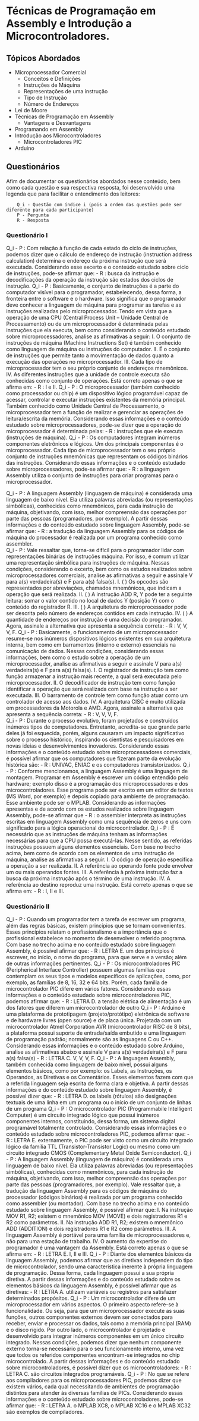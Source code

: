 # Técnicas de Programação em Assembly e Introdução a Microcontroladores.

## Tópicos Abordados

- Microprocessador Comercial
    - Conceitos e Definições
    - Instruções de Máquina
    - Representações de uma instrução
    - Tipo de Instrução
    - Número de Endereços
- Lei de Moore
- Técnicas de Programação em Assembly
    - Vantagens e Desvantagens
- Programando em Assembly
- Introdução aos Microcontroladores
    - Microcontroladores PIC
- Arduino


## Questionários 

Afim de documentar os questionários abordados nesse conteúdo, bem como cada questão e sua respectiva resposta, foi desenvolvido uma legenda que para facilitar o entendimento dos leitores:

        Q_i - Questão com índice i (pois a ordem das questões pode ser diferente para cada participante)
        P - Pergunta
        R - Resposta

### Questionário I

Q_i
    - P : Com relação à função de cada estado do ciclo de instruções, podemos dizer que o cálculo de endereço de instrução (instruction address calculation) determina o endereço da próxima instrução que será executada. Considerando esse excerto e o conteúdo estudado sobre ciclo de instruções, pode-se afirmar que:
    - R : busca da instrução e decodificações da operação da instrução são estados dos ciclos de instrução. 
Q_i
    - P : Basicamente, o conjunto de instruções é a parte do computador visível para o programador, estabelecendo, dessa forma, a fronteira entre o software e o hardware. Isso significa que o programador deve conhecer a linguagem de máquina para programar as tarefas e as instruções realizadas pelo microprocessador. Tendo em vista que a operação de uma CPU (Central Process Unit – Unidade Central de Processamento) ou de um microprocessador é determinada pelas instruções que ela executa, bem como considerando o conteúdo estudado sobre microprocessadores, analise as afirmativas a seguir: I. O conjunto de instruções de máquina (Machine Instructions Set) é também conhecido como linguagem de máquina ou instruções do computador. II. É o conjunto de instruções que permite tanto a movimentação de dados quanto a execução das operações no microprocessador. III. Cada tipo de microprocessador tem o seu próprio conjunto de endereços mnemônicos. IV. As diferentes instruções que a unidade de controle executa são conhecidas como conjunto de operações. Está correto apenas o que se afirma em:
    - R : I e II. 
Q_i
    - P : O microprocessador (também conhecido como processador ou chip) é um dispositivo lógico programável capaz de acessar, controlar e executar instruções existentes da memória principal. Também conhecido como Unidade Central de Processamento, o microprocessador tem a função de realizar e gerenciar as operações de leitura/escrita da memória. Considerando essas informações e o conteúdo estudado sobre microprocessadores, pode-se dizer que a operação do microprocessador é determinada pelas:
    - R : instruções que ele executa (instruções de máquina). 
Q_i
    - P : Os computadores integram inúmeros componentes eletrônicos e lógicos. Um dos principais componentes é o microprocessador. Cada tipo de microprocessador tem o seu próprio conjunto de instruções mnemônicas que representam os códigos binários das instruções. Considerando essas informações e o conteúdo estudado sobre microprocessadores, pode-se afirmar que:
    - R : a linguagem Assembly utiliza o conjunto de instruções para criar programas para o microprocessador.

Q_i
    - P : A linguagem Assembly (linguagem de máquina) é considerada uma linguagem de baixo nível. Ela utiliza palavras abreviadas (ou representações simbólicas), conhecidas como mnemônicos, para cada instrução de máquina, objetivando, com isso, melhor compreensão das operações por parte das pessoas (programadores, por exemplo). A partir dessas informações e do conteúdo estudado sobre linguagem Assembly, pode-se afirmar que:
    - R : a tradução da linguagem Assembly para os códigos de máquina do processador é realizada por um programa conhecido como assembler.  
Q_i
    - P : Vale ressaltar que, torna-se difícil para o programador lidar com representações binárias de instruções máquina. Por isso, é comum utilizar uma representação simbólica para instruções de máquina. Nessas condições, considerando o excerto, bem como os estudos realizados sobre microprocessadores comerciais, analise as afirmativas a seguir e assinale V para a(s) verdadeira(s) e F para a(s) falsa(s). I. ( ) Os opcodes são representados por abreviações, chamados mnemônicos, que indicam a operação que será realizada. II. ( ) A instrução ADD R, Y pode ter a seguinte leitura: somar o valor contido no local de dados Y (posição Y) com o conteúdo do registrador R. III. ( ) A arquitetura do microprocessador pode ser descrita pelo número de endereços contidos em cada instrução. IV. ( ) A quantidade de endereços por instrução é uma decisão do programador. Agora, assinale a alternativa que apresenta a sequência correta:
    - R :  V, V, V, F. 
Q_i
    - P : Basicamente, o funcionamento de um microprocessador resume-se nos inúmeros dispositivos lógicos existentes em sua arquitetura interna, bem como em barramentos (interno e externo) essenciais na comunicação de dados. Nessas condições, considerando essas informações, bem como o estudo sobre a operação de um microprocessador, analise as afirmativas a seguir e assinale V para a(s) verdadeira(s) e F para a(s) falsa(s). I. O registrador de instrução tem como função armazenar a instrução mais recente, a qual será executada pelo microprocessador. II. O decodificador de instrução tem como função identificar a operação que será realizada com base na instrução a ser executada. III. O barramento de controle tem como função atuar como um controlador de acesso aos dados. IV. A arquitetura CISC é muito utilizada em processadores da Motorola e AMD. Agora, assinale a alternativa que apresenta a sequência correta:
    - R : V, V, V, F.   
Q_i
    - P : Durante o processo evolutivo, foram projetados e construídos inúmeros tipos de computadores. Entretanto, acredita-se que grande parte deles já foi esquecida, porém, alguns causaram um impacto significativo sobre o processo histórico, inspirando os cientistas e pesquisadores em novas ideias e desenvolvimentos inovadores. Considerando essas informações e o conteúdo estudado sobre microprocessadores comerciais, é possível afirmar que os computadores que fizeram parte da evolução histórica são:
    - R : UNIVAC, ENIAC e os computadores transistorizados.
Q_i
    - P : Conforme mencionamos, a linguagem Assembly é uma linguagem de montagem. Programar em Assembly é escrever um código entendido pelo hardware; exemplo disso é a programação dos microprocessadores e dos microcontroladores. Esse programa pode ser escrito em um editor de textos (MS Word, por exemplo) e depois copiado para ambiente de programação. Esse ambiente pode ser o MPLAB. Considerando as informações apresentas e de acordo com os estudos realizados sobre linguagem Assembly, pode-se afirmar que
    - R : o assembler interpreta as instruções escritas em linguagem Assembly como uma sequência de zeros e uns com significado para a lógica operacional do microcontrolador. 
Q_i
    - P : É necessário que as instruções de máquina tenham as informações necessárias para que a CPU possa executá-las. Nesse sentido, as referidas instruções possuem alguns elementos essenciais. Com base no trecho acima, bem como de acordo com os elementos de uma instrução de máquina, analise as afirmativas a seguir. I. O código de operação especifica a operação a ser realizada. II. A referência ao operando fonte pode envolver um ou mais operandos fontes. III. A referência à próxima instrução faz a busca da próxima instrução após o término de uma instrução. IV. A referência ao destino reproduz uma instrução. Está correto apenas o que se afirma em:
    - R :  I, II e III.


### Questionário II


Q_i
    - P : Quando um programador tem a tarefa de escrever um programa, além das regras básicas, existem princípios que se tornam convenientes. Esses princípios relatam o profissionalismo e a importância que o profissional estabelece no momento de desenvolver o referido programa. Com base no trecho acima e no conteúdo estudado sobre linguagem Assembly, é possível afirmar que:
    - R : LETRA E. um dos princípios é escrever, no início, o nome do programa, para que serve e a versão; além de outras informações pertinentes.
Q_i
    - P : Os microcontroladores PIC (Peripherical Interface Controller) possuem algumas famílias que contemplam os seus tipos e modelos específicos de aplicações, como, por exemplo, as famílias de 8, 16, 32 e 64 bits. Porém, cada família de microcontrolador PIC difere em vários fatores. Considerando essas informações e o conteúdo estudado sobre microcontroladores PIC, podemos afirmar que: 
    - R : LETRA D. a tensão elétrica de alimentação é um dos fatores que diferem um microcontrolador de outro 
Q_i
    - P : Arduino é uma plataforma de prototipagem (projeto/protótipo) eletrônica de software e de hardware livres (open source) e de placa única. Projetada com um microcontrolador Atmel Corporation AVR (microcontrolador RISC de 8 bits), a plataforma possui suporte de entrada/saída embutido e uma linguagem de programação padrão; normalmente são as linguagens C ou C++. Considerando essas informações e o conteúdo estudado sobre Arduino, analise as afirmativas abaixo e assinale V para a(s) verdadeira(s) e F para a(s) falsa(s)
    - R : LETRA C. V, V, V, F. 
Q_i
    - P : A linguagem Assembly, também conhecida como linguagem de baixo nível, possui alguns elementos básicos, como por exemplo: os Labels, as Instruções, os Operandos, as Diretivas e os Comentários. Esses elementos fazem com que a referida linguagem seja escrita de forma clara e objetiva. A partir dessas informações e do conteúdo estudado sobre linguagem Assembly, é possível dizer que:
    - R : LETRA D. os labels (rótulos) são designações textuais de uma linha em um programa ou o início de um conjunto de linhas de um programa
Q_i
    - P : O microcontrolador PIC (Programmabile Intelligent Computer) é um circuito integrado lógico que possui inúmeros componentes internos, constituindo, dessa forma, um sistema digital programável totalmente controlado. Considerando essas informações e o conteúdo estudado sobre microcontroladores PIC, podemos afirmar que:
    - R : LETRA E. externamente, o PIC pode ser visto como um circuito integrado lógico da família TTL (Transistor-Transistor Logic) ou mesmo como um circuito integrado CMOS (Complementary Metal Oxide Semiconductor).
Q_i
    - P : A linguagem Assembly (linguagem de máquina) é considerada uma linguagem de baixo nível. Ela utiliza palavras abreviadas (ou representações simbólicas), conhecidas como mnemônicos, para cada instrução de máquina, objetivando, com isso, melhor compreensão das operações por parte das pessoas (programadores, por exemplo). Vale ressaltar que, a tradução da linguagem Assembly para os códigos de máquina do processador (códigos binários) é realizada por um programa conhecido como assembler (ou montador). Com base no trecho acima e no conteúdo estudado sobre linguagem Assembly, é possível afirmar que: I. Na instrução MOV R1, R2; existem o mnemônico MOV (MOVE) e dois registradores R1 e R2 como parâmetros. II. Na instrução ADD R1, R2; existem o mnemônico ADD (ADDITION) e dois registradores R1 e R2 como parâmetros. III. A linguagem Assembly é portável para uma família de microprocessadores e, não para uma estação de trabalho. IV. O aumento da expertise do programador é uma vantagem da Assembly. Está correto apenas o que se afirma em:
    - R : LETRA E. I, II e III. 
Q_i
    - P : Diante dos elementos básicos da linguagem Assembly, podemos afirmar que as diretivas independem do tipo de microcontrolador, sendo uma característica inerente à própria linguagem de programação. Dessa forma, cada linguagem possui a sua própria diretiva. A partir dessas informações e do conteúdo estudado sobre os elementos básicos da linguagem Assembly, é possível afirmar que as diretivas:
    - R : LETRA A. utilizam variáveis ou registros para satisfazer determinados propósitos.
Q_i
    - P : Um microcontrolador difere de um microprocessador em vários aspectos. O primeiro aspecto refere-se à funcionalidade. Ou seja, para que um microprocessador execute as suas funções, outros componentes externos devem ser conectados para receber, enviar e processar os dados, tais como a memória principal (RAM) e o disco rígido. Por outro lado, o microcontrolador é projetado e desenvolvido para integrar inúmeros componentes em um único circuito integrado. Nessas condições, podemos dizer que nenhum componente externo torna-se necessário para o seu funcionamento interno, uma vez que todos os referidos componentes encontram-se integrados no chip microcontrolado. A partir dessas informações e do conteúdo estudado sobre microcontroladores, é possível dizer que os microcontroladores:
    - R : LETRA C. são circuitos integrados programáveis.
Q_i
    - P : No que se refere aos compiladores para os microprocessadores PIC, podemos dizer que existem vários, cada qual necessitando de ambientes de programação distintos para atender às diversas famílias de PICs. Considerando essas informações e o conteúdo estudado sobre microcontroladores, pode-se afirmar que:
    - R : LETRA A. o MPLAB XC8, o MPLAB XC16 e o MPLAB XC32 são exemplos de compiladores.
